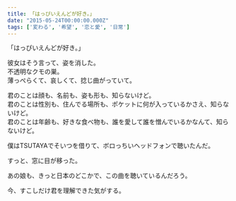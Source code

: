 ```yaml
---
title: 「はっぴいえんどが好き。」
date: "2015-05-24T00:00:00.000Z"
tags: ['変わる', '希望', '恋と愛', '日常']
---
```


「はっぴいえんどが好き。」

彼女はそう言って、姿を消した。  
不透明なクモの巣。  
薄っぺらくて、哀しくて、捻じ曲がっていて。

君のことは顔も、名前も、姿も形も、知らないけど。  
君のことは性別も、住んでる場所も、ポケットに何が入っているかさえ、知らないけど。  
君のことは年齢も、好きな食べ物も、誰を愛して誰を憎んでいるかなんて、知らないけど。

僕はTSUTAYAでそいつを借りて、ボロっちいヘッドフォンで聴いたんだ。

すっと、窓に目が移った。

あの娘も、きっと日本のどこかで、この曲を聴いているんだろう。

今、すこしだけ君を理解できた気がする。

